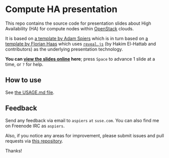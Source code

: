 # Compute HA presentation

This repo contains the source code for presentation slides about High
Availability (HA) for compute nodes within
[OpenStack](http://openstack.org/) clouds.

It is based on
[a template by Adam Spiers](https://github.com/aspiers/presentation-template/)
which is in turn based on
[a template by Florian Haas](https://github.com/fghaas/presentation-template/)
which uses [`reveal.js`](https://github.com/hakimel/reveal.js/) (by
Hakim El-Hattab and contributors) as the underlying presentation
technology.

**You can
[view the slides online](http://aspiers.github.io/openstack-day-israel-2017-compute-ha/)
here**; press `Space` to advance 1 slide at a time, or `?` for help.

## How to use

See [the USAGE.md file](USAGE.md).

## Feedback

Send any feedback via email to `aspiers` `at` `suse.com`.  You can
also find me on Freenode IRC as `aspiers`.

Also, if you notice any areas for improvement, please submit issues
and pull requests via
[this repository](https://github.com/aspiers/presentation-template/).

Thanks!
